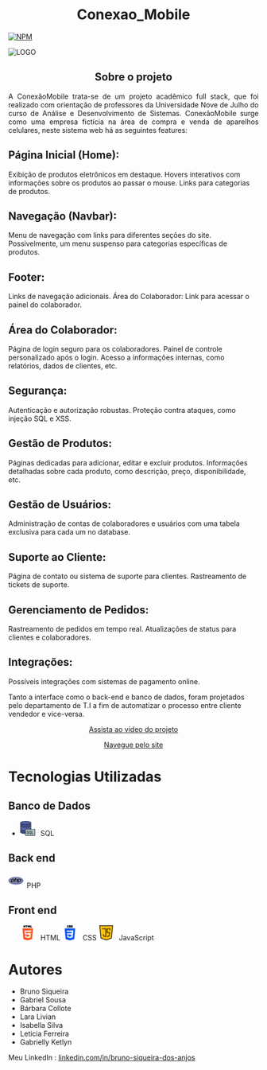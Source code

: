 <h1 style="text-align:center;">Conexao_Mobile</h1>

  <a href="https://github.com/1000brunoSiq/Projeto_Conexao_Mobile/blob/main/LICENSE">
        <img src="https://img.shields.io/npm/l/react" alt="NPM" style="display:block; margin:auto;">
    </a>

   <img src="https://github.com/1000brunoSiq/Projeto_Conexao_Mobile/blob/main/imagens/Conex%C3%A3o_MobileLogo.png"
        alt="LOGO" style="display:block; margin:auto;">

   <h2 style="text-align:center;">Sobre o projeto</h2>

   <p style="text-align:justify;">A ConexãoMobile trata-se de um projeto acadêmico full stack, que foi realizado com
        orientação de professores da Universidade Nove de Julho do curso de Análise e Desenvolvimento de Sistemas.
        ConexãoMobile surge como uma empresa fictícia na área de compra e venda de aparelhos celulares, neste sistema
        web há as seguintes features: 
<h2>Página Inicial (Home):</h2>
    <p>Exibição de produtos eletrônicos em destaque. Hovers interativos com informações sobre os produtos ao passar o mouse. Links para categorias de produtos.</p>

   <h2>Navegação (Navbar):</h2>
    <p>Menu de navegação com links para diferentes seções do site. Possivelmente, um menu suspenso para categorias específicas de produtos.</p>

   <h2>Footer:</h2>
    <p>Links de navegação adicionais. Área do Colaborador: Link para acessar o painel do colaborador.</p>

   <h2>Área do Colaborador:</h2>
    <p>Página de login seguro para os colaboradores. Painel de controle personalizado após o login. Acesso a informações internas, como relatórios, dados de clientes, etc.</p>

   <h2>Segurança:</h2>
    <p>Autenticação e autorização robustas. Proteção contra ataques, como injeção SQL e XSS. </p>

   <h2>Gestão de Produtos:</h2>
    <p>Páginas dedicadas para adicionar, editar e excluir produtos. Informações detalhadas sobre cada produto, como descrição, preço, disponibilidade, etc.</p>

   <h2>Gestão de Usuários:</h2>
    <p>Administração de contas de colaboradores e usuários com uma tabela exclusiva para cada um no database.</p>

   <h2>Suporte ao Cliente:</h2>
    <p>Página de contato ou sistema de suporte para clientes. Rastreamento de tickets de suporte.</p>

   <h2>Gerenciamento de Pedidos:</h2>
    <p>Rastreamento de pedidos em tempo real. Atualizações de status para clientes e colaboradores.</p>

   <h2>Integrações:</h2>
    <p>Possíveis integrações com sistemas de pagamento online.</p>


   <p> Tanto a interface como o back-end e banco de dados, foram projetados pelo departamento de T.I a fim de automatizar o processo entre
        cliente vendedor e vice-versa.</p>

  <a href="https://youtu.be/LaUXfS_jNkc?si=3DYqJourfFZqIXfB" style="display:block; text-align:center;" target="_blank">Assista ao
        vídeo do projeto</a>
  
  <a href="https://conexaomobiletohostweb-production.up.railway.app/index.html" style="display:block; text-align:center;" target="_blank"> Navegue pelo site</a>

       

<h1>Tecnologias Utilizadas</h1>

   <h2>Banco de Dados</h2>
    <ul>
        <li><img src="https://github.com/1000brunoSiq/Projeto_Conexao_Mobile/blob/main/imagens/servidor-sql.png" alt="SQL" style="width: 30px; height: 30px; margin-right: 0.5em;"> SQL</li>
    </ul>

  <h2>Back end</h2>
    <ul style="list-style-type: none; padding: 0;">
    <img src="https://github.com/1000brunoSiq/Projeto_Conexao_Mobile/blob/main/imagens/php.png" alt="PHP" style="width: 30px; height: 30px; margin-right: 0.5em;">PHP
    </ul>
    
  <h2>Front end</h2>
    <ul>
        <img src="https://github.com/1000brunoSiq/Projeto_Conexao_Mobile/blob/main/imagens/html-5.png" alt="HTML" style="width: 30px; height: 30px; margin-right: 0.5em;"> HTML
        <img src="https://github.com/1000brunoSiq/Projeto_Conexao_Mobile/blob/main/imagens/css-3.png" alt="CSS" style="width: 30px; height: 30px; margin-right: 0.5em;"> CSS
        <img src="https://github.com/1000brunoSiq/Projeto_Conexao_Mobile/blob/main/imagens/script-java.png" alt="JavaScript" style="width: 30px; height: 30px; margin-right: 0.5em;"> JavaScript
    </ul>

  <h1>Autores</h1>
<ul>
<li> Bruno Siqueira </li> 
<li> Gabriel Sousa </li> 
<li> Bárbara Collote </li> 
<li> Lara Livian </li> 
<li> Isabella Silva </li> 
<li> Leticia Ferreira  </li> 
<li> Gabrielly Ketlyn </li> 
</ul>

Meu LinkedIn : <a href="https://www.linkedin.com/in/bruno-siqueira-dos-anjos/" target="_blank"> linkedin.com/in/bruno-siqueira-dos-anjos </a> 
